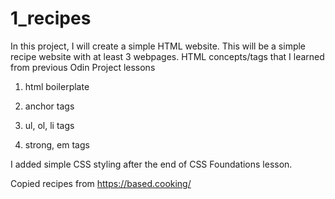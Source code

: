 # 1_recipes
In this project, I will create a simple HTML website. This will be a
simple recipe website with at least 3 webpages. HTML concepts/tags that 
I learned from previous Odin Project lessons

1) html boilerplate

2) anchor tags

3) ul, ol, li tags

4) strong, em tags

I added simple CSS styling after the end of CSS Foundations lesson.

Copied recipes from https://based.cooking/

